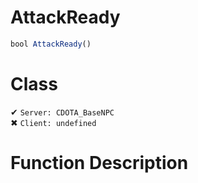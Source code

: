 # AttackReady
```js	
bool AttackReady()
```
# Class
✔ `Server: CDOTA_BaseNPC`  
✖ `Client: undefined`  

# Function Description

